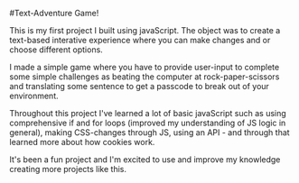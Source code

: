 #Text-Adventure Game!

This is my first project I built using javaScript. The object was to create a text-based interative experience where you can make changes and or choose different options. 

I made a simple game where you have to provide user-input to complete some simple challenges as beating the computer at rock-paper-scissors and translating some sentence to get a passcode to break out of your environment.

 Throughout this project I've learned a lot of basic javaScript such as using comprehensive if and for loops (improved my understanding of JS logic in general), making CSS-changes through JS, using an API - and through that learned more about how cookies work. 
 
 It's been a fun project and I'm excited to use and improve my knowledge creating more projects like this. 

 

